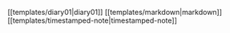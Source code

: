 [[templates/diary01|diary01]]
[[templates/markdown|markdown]]
[[templates/timestamped-note|timestamped-note]]
